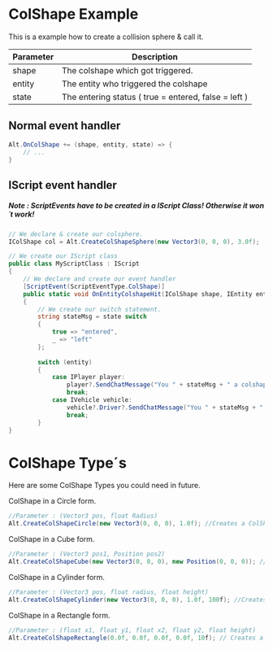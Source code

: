 # ColShape Example

This is a example how to create a collision sphere & call it.

| Parameter | Description  |
|-----------|--------------|
| shape     | The colshape which got triggered. |
| entity    | The entity who triggered the colshape |
| state     | The entering status ( true = entered, false = left ) |

## Normal event handler

```csharp
Alt.OnColShape += (shape, entity, state) => {
    // ...
}
```


## IScript event handler

##### Note : ScriptEvents have to be created in a IScript Class! Otherwise it won´t work!

```csharp
// We declare & create our colsphere.
IColShape col = Alt.CreateColShapeSphere(new Vector3(0, 0, 0), 3.0f); 

// We create our IScript class
public class MyScriptClass : IScript
{
    // We declare and create our event handler
    [ScriptEvent(ScriptEventType.ColShape)] 
    public static void OnEntityColshapeHit(IColShape shape, IEntity entity, bool state)
    {
        // We create our switch statement.
        string stateMsg = state switch
        {
            true => "entered",
            _ => "left"
        };
        
        switch (entity)
        {
            case IPlayer player:
                player?.SendChatMessage("You " + stateMsg + " a colshape!");
                break;
            case IVehicle vehicle:
                vehicle?.Driver?.SendChatMessage("You " + stateMsg + " a colshape with your "+ (VehicleModel)vehicle.Model +"!");
                break;
        }
}
```

# ColShape Type´s
Here are some ColShape Types you could need in future.


ColShape in a Circle form.
```csharp
//Parameter : (Vector3 pos, float Radius)
Alt.CreateColShapeCircle(new Vector3(0, 0, 0), 1.0f); //Creates a ColShape in a form of a Circle.
```

ColShape in a Cube form.
```csharp
//Parameter : (Vector3 pos1, Position pos2)
Alt.CreateColShapeCube(new Vector3(0, 0, 0), new Position(0, 0, 0)); // Creates a ColShape in a form of a Cube.
```

ColShape in a Cylinder form.
```csharp
//Parameter : (Vector3 pos, float radius, float height)
Alt.CreateColShapeCylinder(new Vector3(0, 0, 0), 1.0f, 100f); //Creates a ColShape in a form of a Cylinder.
```

ColShape in a Rectangle form.
```csharp
//Parameter : (float x1, float y1, float x2, float y2, float height)
Alt.CreateColShapeRectangle(0.0f, 0.0f, 0.0f, 0.0f, 10f); // Creates a ColShape in a form of a Rectangle.
```
